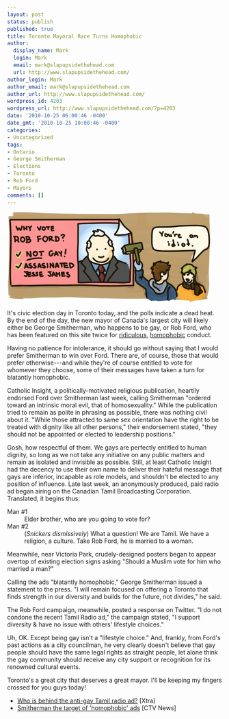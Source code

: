 ```yaml
---
layout: post
status: publish
published: true
title: Toronto Mayoral Race Turns Homophobic
author:
  display_name: Mark
  login: Mark
  email: mark@slapupsidethehead.com
  url: http://www.slapupsidethehead.com/
author_login: Mark
author_email: mark@slapupsidethehead.com
author_url: http://www.slapupsidethehead.com/
wordpress_id: 4203
wordpress_url: http://www.slapupsidethehead.com/?p=4203
date: '2010-10-25 06:00:46 -0400'
date_gmt: '2010-10-25 10:00:46 -0400'
categories:
- Uncategorized
tags:
- Ontario
- George Smitherman
- Elections
- Toronto
- Rob Ford
- Mayors
comments: []
---
```

![A man pastes a poster for Rob Ford.](/wp-content/media/2010/10/rob-ford-ad.jpg "Is this guy really in the lead today?")

It's civic election day in Toronto today, and the polls indicate a dead heat. By the end of the day, the new mayor of Canada's largest city will likely either be George Smitherman, who happens to be gay, or Rob Ford, who has been featured on this site twice for [ridiculous](http://www.slapupsidethehead.com/2007/05/councilor-explodes-over-pride-funding/ "Gays on our streets? BLARARGH!"), [homophobic](http://www.slapupsidethehead.com/2006/07/councilor-explodes/ "AIDS education funding!? GARABLARAH!") conduct.

Having no patience for intolerance, it should go without saying that I would prefer Smitherman to win over Ford. There are, of course, those that would prefer otherwise---and while they're of course entitled to vote for whomever they choose, some of their messages have taken a turn for blatantly homophobic.

Catholic Insight, a politically-motivated religious publication, heartily endorsed Ford over Smitherman last week, calling Smitherman "ordered toward an intrinsic moral evil, that of homosexuality." While the publication tried to remain as polite in phrasing as possible, there was nothing civil about it. "While those attracted to same sex orientation have the right to be treated with dignity like all other persons," their endorsement stated, "they should not be appointed or elected to leadership positions."

Gosh, how respectful of them. We gays are perfectly entitled to human dignity, so long as we not take any initiative on any public matters and remain as isolated and invisible as possible. Still, at least Catholic Insight had the decency to use their own name to deliver their hateful message that gays are inferior, incapable as role models, and shouldn't be elected to any position of influence. Late last week, an anonymously produced, paid radio ad began airing on the Canadian Tamil Broadcasting Corporation. Translated, it begins thus:

<dl>
<dt>Man #1</dt>
<dd>Elder brother, who are you going to vote for?</dd>
<dt>Man #2</dt>
<dd>(<em>Snickers dismissively</em>) What a question! We are Tamil. We have a religion, a culture. Take Rob Ford, he is married to a woman.</dd>
</dl>

Meanwhile, near Victoria Park, crudely-designed posters began to appear overtop of existing election signs asking "Should a Muslim vote for him who married a man?"

Calling the ads "blatantly homophobic," George Smitherman issued a statement to the press. "I will remain focused on offering a Toronto that finds strength in our diversity and builds for the future, not divides," he said.

The Rob Ford campaign, meanwhile, posted a response on Twitter. "I do not condone the recent Tamil Radio ad," the campaign stated, "I support diversity & have no issue with others' lifestyle choices."

Uh, OK. Except being gay isn't a "lifestyle choice." And, frankly, from Ford's past actions as a city councilman, he very clearly doesn't believe that gay people should have the same legal rights as straight people, let alone think the gay community should receive any city support or recognition for its renowned cultural events.

Toronto's a great city that deserves a great mayor. I'll be keeping my fingers crossed for you guys today!

- [Who is behind the anti-gay Tamil radio ad?](http://www.xtra.ca/blog/national/post/2010/10/24/Toronto-mayoral-race-who-is-behind-Tamil-radio-ads.aspx) [Xtra]
- [Smitherman the target of 'homophobic' ads](http://toronto.ctv.ca/servlet/an/local/CTVNews/20101024/nasty-signs-101024/20101024/?hub=TorontoNewHome) [CTV News]
